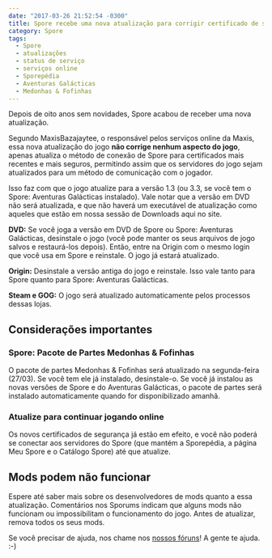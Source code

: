 ```yaml
---
date: "2017-03-26 21:52:54 -0300"
title: Spore recebe uma nova atualização para corrigir certificado de segurança
category: Spore
tags:
  - Spore
  - atualizações
  - status de serviço
  - serviços online
  - Sporepédia
  - Aventuras Galácticas
  - Medonhas & Fofinhas
---
```


Depois de oito anos sem novidades, Spore acabou de receber uma nova atualização.

Segundo MaxisBazajaytee, o responsável pelos serviços online da Maxis, essa nova atualização do jogo **não corrige nenhum aspecto do jogo**, apenas atualiza o método de conexão de Spore para certificados mais recentes e mais seguros, permitindo assim que os servidores do jogo sejam atualizados para um método de comunicação com o jogador.

Isso faz com que o jogo atualize para a versão 1.3 (ou 3.3, se você tem o Spore: Aventuras Galácticas instalado). Vale notar que a versão em DVD não será atualizada, e que não haverá um executável de atualização como aqueles que estão em nossa sessão de Downloads aqui no site.

**DVD:** Se você joga a versão em DVD de Spore ou Spore: Aventuras Galácticas, desinstale o jogo (você pode manter os seus arquivos de jogo salvos e restaurá-los depois). Então, entre na Origin com o mesmo login que você usa em Spore e reinstale. O jogo já estará atualizado.

**Origin:** Desinstale a versão antiga do jogo e reinstale. Isso vale tanto para Spore quanto para Spore: Aventuras Galácticas.

**Steam e GOG:** O jogo será atualizado automaticamente pelos processos dessas lojas.

## Considerações importantes

### Spore: Pacote de Partes Medonhas & Fofinhas
O pacote de partes Medonhas & Fofinhas será atualizado na segunda-feira (27/03). Se você tem ele já instalado, desinstale-o. Se você já instalou as novas versões de Spore e do Aventuras Galácticas, o pacote de partes será instalado automaticamente quando for disponibilizado amanhã.

### Atualize para continuar jogando online
Os novos certificados de segurança já estão em efeito, e você não poderá se conectar aos servidores do Spore (que mantém a Sporepédia, a página Meu Spore e o Catálogo Spore) até que atualize.

## Mods podem não funcionar
Espere até saber mais sobre os desenvolvedores de mods quanto a essa atualização. Comentários nos Sporums indicam que alguns mods não funcionam ou impossibilitam o funcionamento do jogo. Antes de atualizar, remova todos os seus mods.

Se você precisar de ajuda, nos chame nos [nossos fóruns](https://forum.esporo.net/)! A gente te ajuda. :-)
